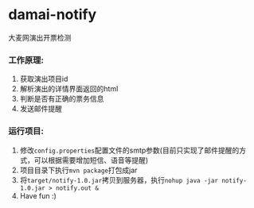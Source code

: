 # damai-notify
大麦网演出开票检测

### 工作原理:
1. 获取演出项目id
1. 解析演出的详情界面返回的html
1. 判断是否有正确的票务信息
1. 发送邮件提醒

### 运行项目:
1. 修改``config.properties``配置文件的smtp参数(目前只实现了邮件提醒的方式，可以根据需要增加短信、语音等提醒)
1. 项目目录下执行``mvn package``打包成jar
1. 将``target/notify-1.0.jar``拷贝到服务器，执行``nohup java -jar notify-1.0.jar > notify.out &``
1. Have fun :)
